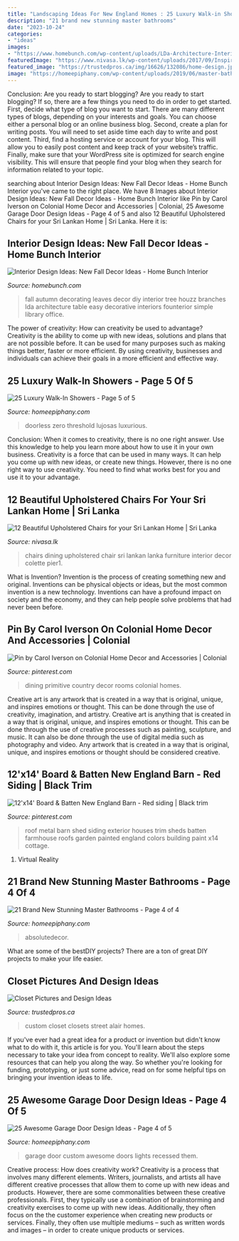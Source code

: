 ```yaml
---
title: "Landscaping Ideas For New England Homes : 25 Luxury Walk-in Showers"
description: "21 brand new stunning master bathrooms"
date: "2023-10-24"
categories:
- "ideas"
images:
- "https://www.homebunch.com/wp-content/uploads/LDa-Architecture-Interiors1.jpg"
featuredImage: "https://www.nivasa.lk/wp-content/uploads/2017/09/Inspirational-Upholstered-Dining-Room-Chairs-With-Arms-For-Your-Home-Decoration-Ideas-with-Upholstered-Dining-Room-Chairs-With-Arms-26.jpg"
featured_image: "https://trustedpros.ca/img/16626/132086/home-design.jpg"
image: "https://homeepiphany.com/wp-content/uploads/2019/06/master-bathroom-pictures_18.jpg"
---
```



Conclusion: Are you ready to start blogging?
Are you ready to start blogging? If so, there are a few things you need to do in order to get started. First, decide what type of blog you want to start. There are many different types of blogs, depending on your interests and goals. You can choose either a personal blog or an online business blog. Second, create a plan for writing posts. You will need to set aside time each day to write and post content. Third, find a hosting service or account for your blog. This will allow you to easily post content and keep track of your website’s traffic. Finally, make sure that your WordPress site is optimized for search engine visibility. This will ensure that people find your blog when they search for information related to your topic.

	

		
searching about Interior Design Ideas: New Fall Decor Ideas - Home Bunch Interior you've came to the right place. We have 8 Images about Interior Design Ideas: New Fall Decor Ideas - Home Bunch Interior like Pin by Carol Iverson on Colonial Home Decor and Accessories | Colonial, 25 Awesome Garage Door Design Ideas - Page 4 of 5 and also 12 Beautiful Upholstered Chairs for your Sri Lankan Home | Sri Lanka. Here it is:
		
    
## Interior Design Ideas: New Fall Decor Ideas - Home Bunch Interior

<img loading=lazy src="https://www.homebunch.com/wp-content/uploads/LDa-Architecture-Interiors1.jpg" onerror="this.onerror=null;this.src='https://tse1.mm.bing.net/th?id=OIP.zZmYo3_DWn9r2yH8dEe9lQHaKq&amp;pid=15.1';" alt="Interior Design Ideas: New Fall Decor Ideas - Home Bunch Interior">

_Source: homebunch.com_

>fall autumn decorating leaves decor diy interior tree houzz branches lda architecture table easy decorative interiors founterior simple library office. 

	

The power of creativity: How can creativity be used to advantage?
Creativity is the ability to come up with new ideas, solutions and plans that are not possible before. It can be used for many purposes such as making things better, faster or more efficient. By using creativity, businesses and individuals can achieve their goals in a more efficient and effective way.

    
## 25 Luxury Walk-In Showers - Page 5 Of 5

<img loading=lazy src="https://homeepiphany.com/wp-content/uploads/2015/11/25-Luxury-Walk-In-Showers-21.jpg" onerror="this.onerror=null;this.src='https://tse3.mm.bing.net/th?id=OIP.wmhPTWXu1jlavZtuqejF-AHaFv&amp;pid=15.1';" alt="25 Luxury Walk-In Showers - Page 5 of 5">

_Source: homeepiphany.com_

>doorless zero threshold lujosas luxurious. 

	

Conclusion: When it comes to creativity, there is no one right answer. Use this knowledge to help you learn more about how to use it in your own business.
Creativity is a force that can be used in many ways. It can help you come up with new ideas, or create new things. However, there is no one right way to use creativity. You need to find what works best for you and use it to your advantage.

    
## 12 Beautiful Upholstered Chairs For Your Sri Lankan Home | Sri Lanka

<img loading=lazy src="https://www.nivasa.lk/wp-content/uploads/2017/09/Inspirational-Upholstered-Dining-Room-Chairs-With-Arms-For-Your-Home-Decoration-Ideas-with-Upholstered-Dining-Room-Chairs-With-Arms-26.jpg" onerror="this.onerror=null;this.src='https://tse2.mm.bing.net/th?id=OIP.gUz355M_7wAxEh8R7u_V1gHaHa&amp;pid=15.1';" alt="12 Beautiful Upholstered Chairs for your Sri Lankan Home | Sri Lanka">

_Source: nivasa.lk_

>chairs dining upholstered chair sri lankan lanka furniture interior decor colette pier1. 

	

What is Invention?
Invention is the process of creating something new and original. Inventions can be physical objects or ideas, but the most common invention is a new technology. Inventions can have a profound impact on society and the economy, and they can help people solve problems that had never been before.

    
## Pin By Carol Iverson On Colonial Home Decor And Accessories | Colonial

<img loading=lazy src="https://i.pinimg.com/736x/a7/80/56/a78056ddf9038fe0f3b4033dd1919904.jpg" onerror="this.onerror=null;this.src='https://tse3.mm.bing.net/th?id=OIP.IejUy7cuPAzcxT89e_muowHaJ3&amp;pid=15.1';" alt="Pin by Carol Iverson on Colonial Home Decor and Accessories | Colonial">

_Source: pinterest.com_

>dining primitive country decor rooms colonial homes. 

	

Creative art is any artwork that is created in a way that is original, unique, and inspires emotions or thought. This can be done through the use of creativity, imagination, and artistry.
Creative art is anything that is created in a way that is original, unique, and inspires emotions or thought. This can be done through the use of creative processes such as painting, sculpture, and music. It can also be done through the use of digital media such as photography and video. Any artwork that is created in a way that is original, unique, and inspires emotions or thought should be considered creative.

    
## 12&#039;x14&#039; Board &amp; Batten New England Barn - Red Siding | Black Trim

<img loading=lazy src="https://i.pinimg.com/736x/35/18/aa/3518aaad6b4a0e11e7c03494fa0a033f.jpg" onerror="this.onerror=null;this.src='https://tse3.mm.bing.net/th?id=OIP.Grux-G52aRr-d4mqMKrLtgHaE7&amp;pid=15.1';" alt="12&#039;x14&#039; Board &amp; Batten New England Barn - Red siding | Black trim">

_Source: pinterest.com_

>roof metal barn shed siding exterior houses trim sheds batten farmhouse roofs garden painted england colors building paint x14 cottage. 

	

1. Virtual Reality 

    
## 21 Brand New Stunning Master Bathrooms - Page 4 Of 4

<img loading=lazy src="https://homeepiphany.com/wp-content/uploads/2019/06/master-bathroom-pictures_18.jpg" onerror="this.onerror=null;this.src='https://tse1.mm.bing.net/th?id=OIP.NCNMbwFDQJtjIRlnrFPmjQHaLH&amp;pid=15.1';" alt="21 Brand New Stunning Master Bathrooms - Page 4 of 4">

_Source: homeepiphany.com_

>absolutedecor. 

	

What are some of the bestDIY projects?
There are a ton of great DIY projects to make your life easier.

    
## Closet Pictures And Design Ideas

<img loading=lazy src="https://trustedpros.ca/img/16626/132086/home-design.jpg" onerror="this.onerror=null;this.src='https://tse3.mm.bing.net/th?id=OIP.qLZ8_059KAM-mtik4m0xiQHaMb&amp;pid=15.1';" alt="Closet Pictures and Design Ideas">

_Source: trustedpros.ca_

>custom closet closets street alair homes. 

	

If you've ever had a great idea for a product or invention but didn't know what to do with it, this article is for you. You'll learn about the steps necessary to take your idea from concept to reality. We'll also explore some resources that can help you along the way. So whether you're looking for funding, prototyping, or just some advice, read on for some helpful tips on bringing your invention ideas to life.

    
## 25 Awesome Garage Door Design Ideas - Page 4 Of 5

<img loading=lazy src="http://www.homeepiphany.com/wp-content/uploads/2015/07/25-Awesome-Garage-Door-Design-Ideas-19.jpg" onerror="this.onerror=null;this.src='https://tse3.mm.bing.net/th?id=OIP.Gtop7u93iE9VUt0-PZmcigHaET&amp;pid=15.1';" alt="25 Awesome Garage Door Design Ideas - Page 4 of 5">

_Source: homeepiphany.com_

>garage door custom awesome doors lights recessed them. 

	

Creative process: How does creativity work?
Creativity is a process that involves many different elements. Writers, journalists, and artists all have different creative processes that allow them to come up with new ideas and products. However, there are some commonalities between these creative professionals. First, they typically use a combination of brainstorming and creativity exercises to come up with new ideas. Additionally, they often focus on the the customer experience when creating new products or services. Finally, they often use multiple mediums – such as written words and images – in order to create unique products or services.

